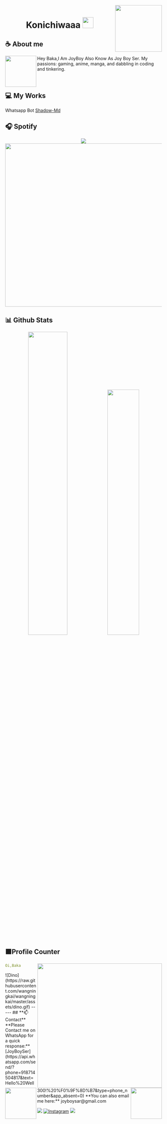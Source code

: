 



</div>
<a href="https://github.com/JoyBoySer/SHADOW-MD.git/">
  <img align="right" width="150" src="https://i.pinimg.com/originals/66/36/d3/6636d37ba22a391c6353b1436a81f656.gif">
</a>
<h1 align="center"><b> Konichiwaaa </b> <img src="https://github.com/JoyBoySer" width="35"></h1>

## **☕ About me**
<a href="https://github.com/JoyBoySer"><img align="left" width="100" src="https://i.pinimg.com/originals/58/61/e5/5861e50201592def2f861e910120fff6.png"></a>
Hey Baka,I Am JoyBoy Also Know As Joy Boy Ser. My passions: gaming, anime, manga, and dabbling in coding and tinkering.
<br><br>
<br>
## **💻 My Works**

Whatsapp Bot  [Shadow-Md](https://github.com/JoyBoySer/SHADOW-MD.git)



## **🎧 Spotify**
<p align="center">
  <a href="https://spotify-github-profile.vercel.app/api/view?uid=z8vtap612j1ajql4wsyhl074i&redirect=true">
    <img src="https://spotify-github-profile.vercel.app/api/view?uid=z8vtap612j1ajql4wsyhl074i&cover_image=true&theme=default&show_offline=true&background_color=4e3f68&interchange=false&bar_color_cover=true">
  </a>
  <a href="https://open.spotify.com/user/z8vtap612j1ajql4wsyhl074i?si=6962aa5c8435476f">
    <img width="525" src="https://spotify-recently-played-readme.vercel.app/api?user=z8vtap612j1ajql4wsyhl074i">
  </a>
</p>

## **📊 Github Stats**
<p align="center">
  <img width="50%" src="https://github-readme-stats.vercel.app/api?username=JoyBoySer&show_icons=true&count_private=true&theme=react-dark&hide_border=true&bg_color=0d1117" />
  <img width="45%" src="https://github-readme-stats.vercel.app/api/top-langs/?username=JoyBoySer&show_icons=true&count_private=true&theme=react-dark&hide_border=true&bg_color=0d1117&layout=compact" />
</p>


## **🟪Profile Counter**
<a href="https://www.instagram.com/joy_boy_ser_/"><img align="right" width=400 src="https://moe-counter.glitch.me/get/@JoyBoySer?theme=rule34"></a>
<a href="https://github.com/JoyBoySer"><img align="left" width="100" src="https://static.wikia.nocookie.net/pokemeow-community/images/f/fd/Darkrai_%28Shiny%29_-_Pokemon_-_Pokemeow.gif/revision/latest/thumbnail/width/360/height/360?cb=20201206134815"></a>

```yaml
Oi,Baka
```
<!-->





![Dino](https://raw.githubusercontent.com/wangningkai/wangningkai/master/assets/dino.gif)

-----


## **📫 Contact**
<a href="https://github.com/JoyBoySer"><img align="right" width="100"
src="https://animesher.com/orig/1/135/1356/13560/animesher.com_evolution-manga-haunter-1356099.gif" /></a>
**Please Contact me on WhatsApp for a quick response:** [JoyBoySer](https://api.whatsapp.com/send/?phone=918714504817&text=Hello%20Well300!%20%F0%9F%8D%B7&type=phone_number&app_absent=0)

**You can also email me here:** joyboysar@gmail.com

<!--<a href="https://github.com/Meghna-DAS/github-profile-views-counter"><img src="https://komarev.com/ghpvc/?username=JoyBoySer">-->
[![](https://img.shields.io/github/followers/well300?label=Followers&style=social&color=purple)](https://github.com/JoyBoySer)
[![Instagram](https://img.shields.io/badge/Instagram-JoyBoySer-purple?logo=instagram&logoColor=white)](https://www.instagram.com/joy_boy_ser_/)
[![](https://img.shields.io/badge/Mail-D14836?logo=gmail&logoColor=white&color=purple)](mailto:talhamohd300@gmail.com)
